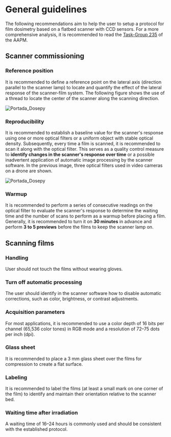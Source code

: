 # General guidelines

The following recommendations aim to help the user to setup a protocol for film dosimetry based on a flatbed scanner with CCD sensors. For a more comprehensive analysis, it is recommended to read the [Task-Group 235](https://doi.org/10.1002/mp.14497) of the AAPM.

## Scanner commissioning

### Reference position

It is recommended to define a reference point on the lateral axis (direction parallel to the scanner lamp) to locate and quantify the effect of the lateral response of the scanner-film system.
The following figure shows the use of a thread to locate the center of the scanner along the scanning direction.

![Portada_Dosepy](../assets/Center_of_the_scanner.jpeg)

### Reproducibility

It is recommended to establish a baseline value for the scanner's response using one or more optical filters or a uniform object with stable optical density. Subsequently, every time a film is scanned, it is recommended to scan it along with the optical filter. This serves as a quality control measure to **identify changes in the scanner's response over time** or a possible inadvertent application of automatic image processing by the scanner software. In the previous image, three optical filters used in video cameras on a drone are shown.


![Portada_Dosepy](../assets/optical_filters.jpeg)


### Warmup

It is recommended to perform a series of consecutive readings on the optical filter to evaluate the scanner's response to determine the waiting time and the number of scans to perform as a warmup before placing a film. Generally, it is recommended to turn it on **30 minutes** in advance and perform **3 to 5 previews** before the films to keep the scanner lamp on.

## Scanning films

### Handling

User should not touch the films without wearing gloves. 

### Turn off automatic processing

The user should identify in the scanner software how to disable automatic corrections, such as color, brightness, or contrast adjustments.

### Acquisition parameters

For most applications, it is recommended to use a color depth of 16 bits per channel (65,536 color tones) in RGB mode and a resolution of 72–75 dots per inch (dpi).

### Glass sheet

It is recommended to place a 3 mm glass sheet over the films for compression to create a flat surface.

### Labeling

It is recommended to label the films (at least a small mark on one corner of the film) to identify and maintain their orientation relative to the scanner bed.

### Waiting time after irradiation

A waiting time of 16–24 hours is commonly used and should be consistent with the established protocol.
